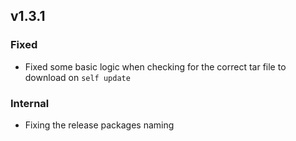 ## v1.3.1
### Fixed
* Fixed some basic logic when checking for the correct tar file to download on `self update`
### Internal
* Fixing the release packages naming
